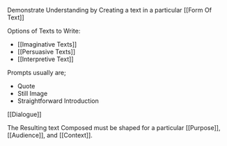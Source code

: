 Demonstrate Understanding by Creating a text in a particular [[Form Of Text]]

Options of Texts to Write:
* [[Imaginative Texts]]
* [[Persuasive Texts]]
* [[Interpretive Text]]


Prompts usually are;

* Quote
* Still Image
* Straightforward Introduction

[[Dialogue]]


The Resulting text Composed must be shaped for a particular [[Purpose]], [[Audience]], and [[Context]].